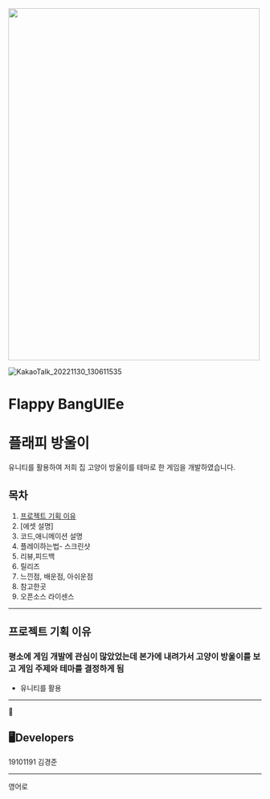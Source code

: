 <img src="https://user-images.githubusercontent.com/49617190/204704448-6c2ea206-b5cb-454a-acaa-9dc55741fdbf.png"  width="500" height="700">


![KakaoTalk_20221130_130611535](https://user-images.githubusercontent.com/49617190/204705259-c445467c-a907-4c8a-93b7-3f2c0fbfc6e6.gif)


# Flappy BangUlEe
# 플래피 방울이

유니티를 활용하여 저희 집 고양이 방울이를 테마로 한 게임을 개발하였습니다.

## 목차

1. [프로젝트 기획 이유](#프로젝트-기획-이유)
2. [에셋 설명]
3. 코드,애니메이션 설명
4. 플레이하는법- 스크린샷
5. 리뷰,피드백
6. 릴리즈
7. 느낀점, 배운점, 아쉬운점
8. 참고한곳
9. 오픈소스 라이센스

---

## 프로젝트 기획 이유
### 평소에 게임 개발에 관심이 많았었는데 본가에 내려가서 고양이 방울이를 보고 게임 주제와 테마를 결정하게 됨
* 유니티를 활용

---

📝


## 🖥️Developers
19101191 김경준




<hr>
영어로



